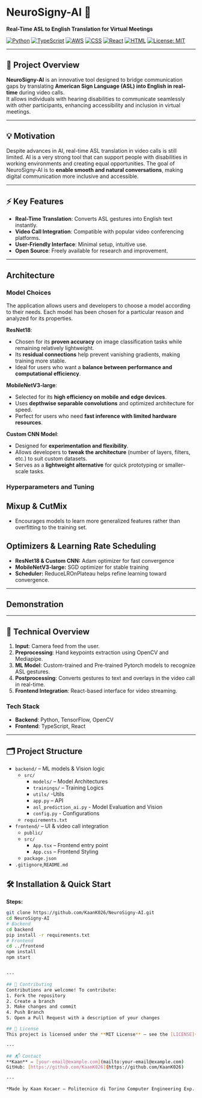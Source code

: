 # NeuroSigny-AI 🚀
**Real-Time ASL to English Translation for Virtual Meetings**

[![Python](https://img.shields.io/badge/Python-3.8+-blue)](https://www.python.org/)
[![TypeScript](https://img.shields.io/badge/TypeScript-4.9-blue?style=flat-square&logo=typescript&logoColor=white)](https://www.typescriptlang.org/)
[![AWS](https://img.shields.io/badge/AWS-Cloud-orange?style=flat-square&logo=amazon-aws&logoColor=white)](https://aws.amazon.com/)
[![CSS](https://img.shields.io/badge/CSS-3-blue?style=flat-square&logo=css3&logoColor=white)](https://developer.mozilla.org/en-US/docs/Web/CSS)
[![React](https://img.shields.io/badge/React-18-blue?style=flat-square&logo=react&logoColor=white)](https://reactjs.org/)
[![HTML](https://img.shields.io/badge/HTML-5-orange?style=flat-square&logo=html5&logoColor=white)](https://developer.mozilla.org/en-US/docs/Web/HTML)
[![License: MIT](https://img.shields.io/badge/License-MIT-yellow.svg)](LICENSE)

---

## 🎯 Project Overview
**NeuroSigny-AI** is an innovative tool designed to bridge communication gaps by translating **American Sign Language (ASL) into English in real-time** during video calls.  
It allows individuals with hearing disabilities to communicate seamlessly with other participants, enhancing accessibility and inclusion in virtual meetings.

---

## 💡 Motivation
Despite advances in AI, real-time ASL translation in video calls is still limited. AI is a very strong tool that can support people with disabilities in working environments and creating equal opportunities.
The goal of NeuroSigny-AI is to **enable smooth and natural conversations**, making digital communication more inclusive and accessible.

---

## ⚡ Key Features
- **Real-Time Translation**: Converts ASL gestures into English text instantly.
- **Video Call Integration**: Compatible with popular video conferencing platforms.
- **User-Friendly Interface**: Minimal setup, intuitive use.
- **Open Source**: Freely available for research and improvement.

---

## Architecture

### Model Choices
The application allows users and developers to choose a model according to their needs. Each model has been chosen for a particular reason and analyzed for its properties.

**ResNet18**:  
- Chosen for its **proven accuracy** on image classification tasks while remaining relatively lightweight.  
- Its **residual connections** help prevent vanishing gradients, making training more stable.  
- Ideal for users who want a **balance between performance and computational efficiency**.

**MobileNetV3-large**:  
- Selected for its **high efficiency on mobile and edge devices**.  
- Uses **depthwise separable convolutions** and optimized architecture for speed.  
- Perfect for users who need **fast inference with limited hardware resources**.

**Custom CNN Model**:  
- Designed for **experimentation and flexibility**.  
- Allows developers to **tweak the architecture** (number of layers, filters, etc.) to suit custom datasets.  
- Serves as a **lightweight alternative** for quick prototyping or smaller-scale tasks.

### Hyperparameters and Tuning

## Mixup & CutMix
- Encourages models to learn more generalized features rather than overfitting to the training set.

## Optimizers & Learning Rate Scheduling
- **ResNet18 & Custom CNN:** Adam optimizer for fast convergence
- **MobileNetV3-large:** SGD optimizer for stable training
- **Scheduler:** ReduceLROnPlateau helps refine learning toward convergence. 

---


## Demonstration





---

## 🧠 Technical Overview
1. **Input**: Camera feed from the user.
2. **Preprocessing**: Hand keypoints extraction using OpenCV and Mediapipe.
3. **ML Model**: Custom-trained and Pre-trained Pytorch models to recognize ASL gestures.
4. **Postprocessing**: Converts gestures to text and overlays in the video call in real-time.
5. **Frontend Integration**: React-based interface for video streaming.

### Tech Stack
- **Backend**: Python, TensorFlow, OpenCV
- **Frontend**: TypeScript, React


---

## 🗂️ Project Structure
- `backend/` – ML models & Vision logic
  - `src/` 
    - `models/` – Model Architectures 
    - `trainings/` – Training Logics
    - `utils/` -Utils
    - `app.py` – API
    - `asl_prediction_ai.py` - Model Evaluation and Vision
    - `config.py` - Configurations
  - `requirements.txt`  
- `frontend/` – UI & video call integration  
  - `public/` 
  - `src/`   
    - `App.tsx` – Frontend entry point 
    - `App.css` – Frontend Styling
  - `package.json` 
- `.gitignore`,`README.md`


## 🛠️ Installation & Quick Start

**Steps:**
```bash
git clone https://github.com/KaanK026/NeuroSigny-AI.git
cd NeuroSigny-AI
# Backend
cd backend
pip install -r requirements.txt
# Frontend
cd ../frontend
npm install
npm start


---

## 🤝 Contributing
Contributions are welcome! To contribute:  
1. Fork the repository  
2. Create a branch 
3. Make changes and commit
4. Push Branch
5. Open a Pull Request with a description of your changes

## 📄 License
This project is licensed under the **MIT License** – see the [LICENSE](LICENSE) file for details.

---

## 📬 Contact
**Kaan** – [your-email@example.com](mailto:your-email@example.com)  
GitHub: [https://github.com/KaanK026](https://github.com/KaanK026)  

---

*Made by Kaan Kocaer – Politecnico di Torino Computer Engineering Exp. Grad: 2027 *